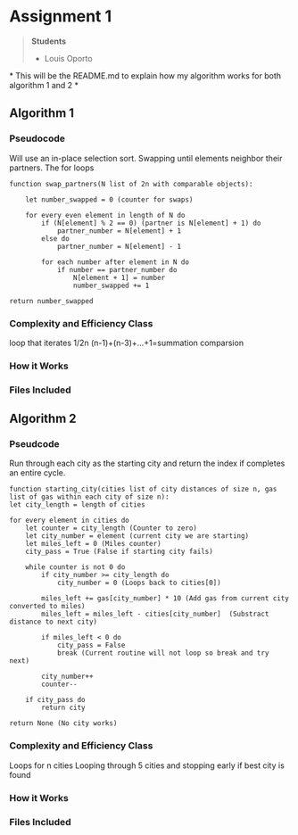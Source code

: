 # Assignment 1

>  **Students**
> - Louis Oporto

\* This will be the README.md to explain how my algorithm works for both algorithm 1 and 2
\*

## Algorithm 1
### Pseudocode
Will use an in-place selection sort. Swapping until elements neighbor their partners.
The for loops 

    function swap_partners(N list of 2n with comparable objects):

        let number_swapped = 0 (counter for swaps)

        for every even element in length of N do
            if (N[element] % 2 == 0) (partner is N[element] + 1) do
                partner_number = N[element] + 1
            else do
                partner_number = N[element] - 1

            for each number after element in N do
                if number == partner_number do
                    N[element + 1] = number
                    number_swapped += 1

    return number_swapped

###  Complexity and Efficiency Class
loop that iterates 1/2n
    (n-1)+(n-3)+...+1=summation comparsion

### How it Works

### Files Included

## Algorithm 2
### Pseudcode 
Run through each city as the starting city and return the index if completes an entire cycle.

    function starting_city(cities list of city distances of size n, gas list of gas within each city of size n):
    let city_length = length of cities
    
    for every element in cities do
        let counter = city_length (Counter to zero)
        let city_number = element (current city we are starting)
        let miles_left = 0 (Miles counter)
        city_pass = True (False if starting city fails)

        while counter is not 0 do
            if city_number >= city_length do
                city_number = 0 (Loops back to cities[0])

            miles_left += gas[city_number] * 10 (Add gas from current city converted to miles)
            miles_left = miles_left - cities[city_number]  (Substract distance to next city)

            if miles_left < 0 do
                city_pass = False
                break (Current routine will not loop so break and try next)
            
            city_number++
            counter--
        
        if city_pass do
            return city

    return None (No city works)

###  Complexity and Efficiency Class
Loops for n cities
    Looping through 5 cities and stopping early if best city is found

### How it Works

### Files Included